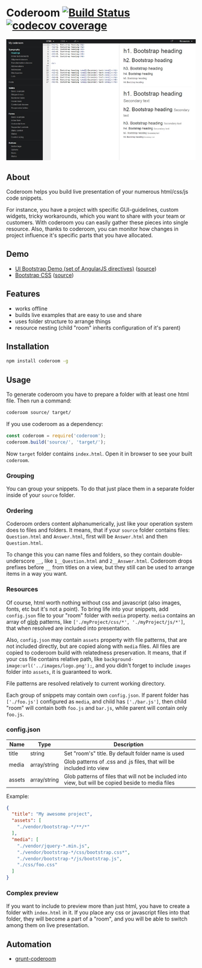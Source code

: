 # Coderoom [![Build Status](https://travis-ci.org/goliney/coderoom.svg?branch=master)](https://travis-ci.org/goliney/coderoom)  [![codecov coverage](https://img.shields.io/codecov/c/github/goliney/coderoom.svg)](https://codecov.io/github/goliney/coderoom)

![Screenshot](./screenshot.jpg?raw=true "Coderoom")


## About
Coderoom helps you build live presentation of your numerous html/css/js code snippets.

For instance, you have a project with specific GUI-guidelines, custom widgets, tricky workarounds, which you want
to share with your team or customers. With coderoom you can easily gather these pieces into single resource. Also,
thanks to coderoom, you can monitor how changes in project influence it's specific parts that you have allocated.

## Demo
- [UI Bootstrap Demo (set of AngularJS directives)](http://goliney.github.io/coderoom-demo-ui-bootstrap/) ([source](https://github.com/goliney/coderoom-demo-ui-bootstrap))
- [Bootstrap CSS](http://goliney.github.io/coderoom-demo-bootstrap/) ([source](https://github.com/goliney/coderoom-demo-bootstrap))

## Features
- works offline
- builds live examples that are easy to use and share
- uses folder structure to arrange things
- resource nesting (child "room" inherits configuration of it's parent)

## Installation
```sh
npm install coderoom -g
```

## Usage
To generate coderoom you have to prepare a folder with at least one html file. Then run a command:
```sh
coderoom source/ target/
```

If you use coderoom as a dependency:

```javascript
const coderoom = require('coderoom');
coderoom.build('source/', 'target/');
```

Now `target` folder contains `index.html`. Open it in browser to see your built `coderoom`.

### Grouping
You can group your snippets. To do that just place them in a separate folder inside of your `source` folder.

### Ordering
Coderoom orders content alphanumerically, just like your operation system does to files and folders. It means, that if
your `source` folder contains files: `Question.html` and `Answer.html`, first will be `Answer.html` and then
`Question.html`.

To change this you can name files and folders, so they contain double-underscore `__`, like `1__Question.html` and
`2__Answer.html`. Coderoom drops prefixes before `__` from titles on a view, but they still can be used to arrange
items in a way you want.

### Resources
Of course, html worth nothing without css and javascript (also images, fonts, etc but it's not a point). To bring life
into your snippets, add `config.json` file to your "room" folder with `media` property. `media` contains an array of
[glob](https://github.com/isaacs/node-glob) patterns, like `['./myProject/css/*', './myProject/js/*']`, that when
resolved are included into presentation.

Also, `config.json` may contain `assets` property with file patterns, that are not included directly, but are copied
along with `media` files. All files are copied to coderoom build with relatedness preservation. It means, that if your
css file contains relative path, like `background-image:url('../images/logo.png');`, and you didn't forget to include
`images` folder into `assets`, it is guaranteed to work.

File patterns are resolved relatively to current working directory.

Each group of snippets may contain own `config.json`. If parent folder has `['./foo.js']` configured as `media`, and
child has `['./bar.js']`, then child "room" will contain both `foo.js` and `bar.js`, while parent will contain only
`foo.js`.

### config.json
| Name   | Type         | Description                                                                                          |
|--------|--------------|------------------------------------------------------------------------------------------------------|
| title  | string       | Set "room's" title. By default folder name is used                                                   |
| media  | array/string | Glob patterns of .css and .js files, that will be included into view                                 |
| assets | array/string | Glob patterns of files that will not be included into view, but will be copied beside to media files |

Example:
```json
{
  "title": "My awesome project",
  "assets": [
    "./vendor/bootstrap-*/**/*"
  ],
  "media": [
    "./vendor/jquery-*.min.js",
    "./vendor/bootstrap-*/css/bootstrap.css*",
    "./vendor/bootstrap-*/js/bootstrap.js",
    "./css/foo.css"
  ]
}
```

### Complex preview
If you want to include to preview more than just html, you have to create a folder with `index.html` in it. If you
place any css or javascript files into that folder, they will become a part of a "room", and you will be able to
switch among them on live presentation.

## Automation
- [grunt-coderoom](https://github.com/goliney/grunt-coderoom)
